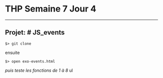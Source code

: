 # THP Semaine 7 Jour 4

***

## Projet: # JS_events

```$> git clone```

ensuite 

```$> open exo-events.html```

_puis teste les fonctions de 1 à 8_
ul
